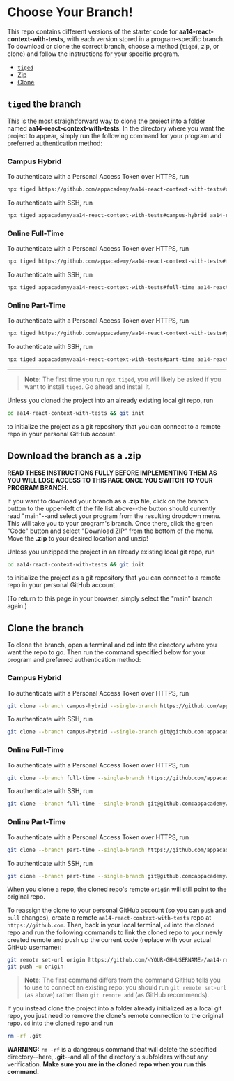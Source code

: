 # Choose Your Branch!

This repo contains different versions of the starter code for **aa14-react-context-with-tests**,
with each version stored in a program-specific branch. To download or clone the
correct branch, choose a method (`tiged`, zip, or clone) and follow the
instructions for your specific program.

* [`tiged`](#tiged-the-branch)
* [Zip](#download-the-branch-as-a-zip)
* [Clone](#clone-the-branch)

## `tiged` the branch

This is the most straightforward way to clone the project into a folder named
**aa14-react-context-with-tests**. In the directory where you want the project to appear, simply
run the following command for your program and preferred authentication method:

### Campus Hybrid

To authenticate with a Personal Access Token over HTTPS, run

```sh
npx tiged https://github.com/appacademy/aa14-react-context-with-tests#campus-hybrid aa14-react-context-with-tests
```

To authenticate with SSH, run

```sh
npx tiged appacademy/aa14-react-context-with-tests#campus-hybrid aa14-react-context-with-tests
```

### Online Full-Time

To authenticate with a Personal Access Token over HTTPS, run

```sh
npx tiged https://github.com/appacademy/aa14-react-context-with-tests#full-time aa14-react-context-with-tests
```

To authenticate with SSH, run

```sh
npx tiged appacademy/aa14-react-context-with-tests#full-time aa14-react-context-with-tests
```

### Online Part-Time

To authenticate with a Personal Access Token over HTTPS, run

```sh
npx tiged https://github.com/appacademy/aa14-react-context-with-tests#part-time aa14-react-context-with-tests
```

To authenticate with SSH, run

```sh
npx tiged appacademy/aa14-react-context-with-tests#part-time aa14-react-context-with-tests
```

-----

> **Note:** The first time you run `npx tiged`, you will likely be asked if you
> want to install `tiged`. Go ahead and install it.

Unless you cloned the project into an already existing local git repo, run

```sh
cd aa14-react-context-with-tests && git init
```

to initialize the project as a git repository that you can connect to a remote
repo in your personal GitHub account.

## Download the branch as a .zip

**READ THESE INSTRUCTIONS FULLY BEFORE IMPLEMENTING THEM AS YOU WILL LOSE ACCESS
TO THIS PAGE ONCE YOU SWITCH TO YOUR PROGRAM BRANCH.**

If you want to download your branch as a __.zip__ file, click on the branch
button to the upper-left of the file list above--the button should currently
read "main"--and select your program from the resulting dropdown menu. This will
take you to your program's branch. Once there, click the green "Code" button and
select "Download ZIP" from the bottom of the menu. Move the __.zip__ to your
desired location and unzip!

Unless you unzipped the project in an already existing local git repo, run

```sh
cd aa14-react-context-with-tests && git init
```

to initialize the project as a git repository that you can connect to a remote
repo in your personal GitHub account.

(To return to this page in your browser, simply select the "main" branch again.)

## Clone the branch

To clone the branch, open a terminal and cd into the directory where you want
the repo to go. Then run the command specified below for your program and
preferred authentication method:

### Campus Hybrid

To authenticate with a Personal Access Token over HTTPS, run

```sh
git clone --branch campus-hybrid --single-branch https://github.com/appacademy/aa14-react-context-with-tests.git
```

To authenticate with SSH, run

```sh
git clone --branch campus-hybrid --single-branch git@github.com:appacademy/aa14-react-context-with-tests.git
```

### Online Full-Time

To authenticate with a Personal Access Token over HTTPS, run

```sh
git clone --branch full-time --single-branch https://github.com/appacademy/aa14-react-context-with-tests.git
```

To authenticate with SSH, run

```sh
git clone --branch full-time --single-branch git@github.com:appacademy/aa14-react-context-with-tests.git
```

### Online Part-Time

To authenticate with a Personal Access Token over HTTPS, run

```sh
git clone --branch part-time --single-branch https://github.com/appacademy/aa14-react-context-with-tests.git
```

To authenticate with SSH, run

```sh
git clone --branch part-time --single-branch git@github.com:appacademy/aa14-react-context-with-tests.git
```

When you clone a repo, the cloned repo's remote `origin` will still point to the
original repo.

To reassign the clone to your personal GitHub account (so you can `push` and
`pull` changes), create a remote `aa14-react-context-with-tests` repo at `https://github.com`.
Then, back in your local terminal, `cd` into the cloned repo and run the
following commands to link the cloned repo to your newly created remote and push
up the current code (replace <YOUR-GH-USERNAME> with your actual GitHub username):

```sh
git remote set-url origin https://github.com/<YOUR-GH-USERNAME>/aa14-react-context-with-tests
git push -u origin
```

 > **Note:** The first command differs from the command GitHub tells you to use
 > to connect an existing repo: you should run `git remote set-url` (as above)
 > rather than `git remote add` (as GitHub recommends).

 If you instead clone the project into a folder already initialized as a local
 git repo, you just need to remove the clone's remote connection to the original
 repo. `cd` into the cloned repo and run

 ```sh
 rm -rf .git
 ```

**WARNING:** `rm -rf` is a dangerous command that will delete the specified
directory--here, __.git__--and all of the directory's subfolders without any
verification. **Make sure you are in the cloned repo when you run this
command.**

